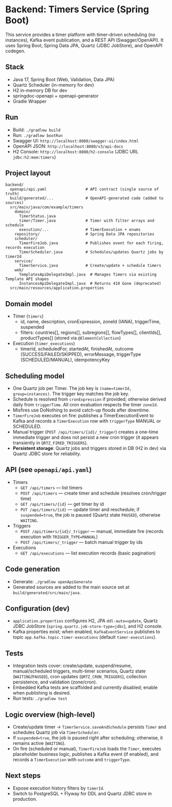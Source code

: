 # Backend: Timers Service (Spring Boot)

This service provides a timer platform with timer-driven scheduling (no instances), Kafka event publication, and a REST API (Swagger/OpenAPI). It uses Spring Boot, Spring Data JPA, Quartz (JDBC JobStore), and OpenAPI codegen.

## Stack
- Java 17, Spring Boot (Web, Validation, Data JPA)
- Quartz Scheduler (in-memory for dev)
- H2 in-memory DB for dev
- springdoc-openapi + openapi-generator
- Gradle Wrapper

## Run
- Build: `./gradlew build`
- Run: `./gradlew bootRun`
- Swagger UI: `http://localhost:8080/swagger-ui/index.html`
- OpenAPI JSON: `http://localhost:8080/v3/api-docs`
- H2 Console: `http://localhost:8080/h2-console` (JDBC URL `jdbc:h2:mem:timers`)

## Project layout
```
backend/
  openapi/api.yaml                 # API contract (single source of truth)
  build/generated/...              # OpenAPI-generated code (added to sources)
  src/main/java/com/example/timers
    domain/
      TimerStatus.java
      timer/Timer.java             # Timer with filter arrays and schedule
      execution/...                # TimerExecution + enums
    repository/                    # Spring Data JPA repositories
    scheduler/
      TimerFireJob.java            # Publishes event for each firing, records execution
      TimerScheduler.java          # Schedules/updates Quartz jobs by timerId
    service/
      TimerService.java            # Create/update + schedule timers
    web/
      TemplatesApiDelegateImpl.java  # Manages Timers via existing Template API shapes
      InstancesApiDelegateImpl.java  # Returns 410 Gone (deprecated)
  src/main/resources/application.properties
```

## Domain model
- Timer (`timers`)
  - id, name, description, cronExpression, zoneId (IANA), triggerTime, suspended
  - filters: countries[], regions[], subregions[], flowTypes[], clientIds[], productTypes[] (stored via `@ElementCollection`)
- Execution (`timer_executions`)
  - timerId, scheduledFor, startedAt, finishedAt, outcome (SUCCESS/FAILED/SKIPPED), errorMessage, triggerType (SCHEDULED/MANUAL), idempotencyKey

## Scheduling model
- One Quartz job per Timer. The job key is `(name=timerId, group=instances)`. The trigger key matches the job key.
- Schedule is resolved from `cronExpression` if provided; otherwise derived daily from `triggerTime`. All cron evaluation respects the timer `zoneId`.
- Misfires use DoNothing to avoid catch-up floods after downtime.
- `TimerFireJob` executes on fire: publishes a TimerExecutionEvent to Kafka and records a `TimerExecution` row with `triggerType` MANUAL or SCHEDULED.
- Manual trigger (`POST /api/timers/{id}/_trigger`) creates a one-time immediate trigger and does not persist a new cron trigger (it appears transiently in `QRTZ_FIRED_TRIGGERS`).
- **Persistent storage**: Quartz jobs and triggers stored in DB (H2 in dev) via Quartz JDBC store for reliability.

## API (see `openapi/api.yaml`)
- Timers
  - `GET /api/timers` — list timers
  - `POST /api/timers` — create timer and schedule (resolves cron/trigger time)
  - `GET /api/timers/{id}` — get timer by id
  - `PUT /api/timers/{id}` — update timer and reschedule; if `suspended=true`, the job is paused (Quartz state `PAUSED`), otherwise `WAITING`.
- Triggers
  - `POST /api/timers/{id}/_trigger` — manual, immediate fire (records execution with `TRIGGER_TYPE=MANUAL`)
  - `POST /api/timers/_trigger` — batch manual trigger by ids
- Executions
  - `GET /api/executions` — list execution records (basic pagination)

## Code generation
- Generate: `./gradlew openApiGenerate`
- Generated sources are added to the main source set at `build/generated/src/main/java`.

## Configuration (dev)
- `application.properties` configures H2, JPA `ddl-auto=update`, Quartz JDBC JobStore (`spring.quartz.job-store-type=jdbc`), and H2 console.
- Kafka properties exist; when enabled, `KafkaEventService` publishes to topic `app.kafka.topic.timer-executions` (default `timer-executions`).

## Tests
- Integration tests cover: create/update, suspend/resume, manual/scheduled triggers, multi-timer scenarios, Quartz state (`WAITING`/`PAUSED`), cron updates (`QRTZ_CRON_TRIGGERS`), collection persistence, and validation (zone/cron).
- Embedded Kafka tests are scaffolded and currently disabled; enable when publishing is desired.
- Run tests: `./gradlew test`

## Logic overview (high-level)
- Create/update timer → `TimerService.saveAndSchedule` persists `Timer` and schedules Quartz job via `TimerScheduler`.
- If `suspended=true`, the job is paused right after scheduling; otherwise, it remains active (`WAITING`).
- On fire (scheduled or manual), `TimerFireJob` loads the `Timer`, executes placeholder business logic, publishes a Kafka event (if enabled), and records a `TimerExecution` with `outcome` and `triggerType`.

## Next steps
- Expose execution history filters by `timerId`.
- Switch to PostgreSQL + Flyway for DDL and Quartz JDBC store in production.


